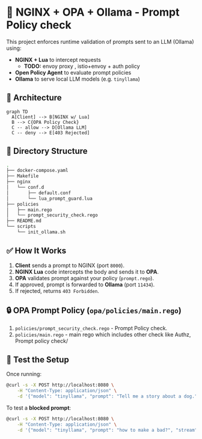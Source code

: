 # 🔐 NGINX + OPA + Ollama - Prompt Policy check

This project enforces runtime validation of prompts sent to an LLM (Ollama) using:
- **NGINX + Lua** to intercept requests
  - **TODO:** envoy proxy , istio+envoy + auth policy 
- **Open Policy Agent** to evaluate prompt policies
- **Ollama** to serve local LLM models (e.g. `tinyllama`)

## 🧱 Architecture

```mermaid
graph TD
  A[Client] --> B[NGINX w/ Lua]
  B --> C{OPA Policy Check}
  C -- allow --> D[Ollama LLM]
  C -- deny --> E[403 Rejected]
```

## 🔧 Directory Structure


```bash
.
├── docker-compose.yaml
├── Makefile
├── nginx
│   └── conf.d
│       ├── default.conf
│       └── lua_prompt_guard.lua
├── policies
│   ├── main.rego
│   └── prompt_security_check.rego
├── README.md
└── scripts
    └── init_ollama.sh
```


## ✅ How It Works

1. **Client** sends a prompt to NGINX (port `8000`).
2. **NGINX Lua** code intercepts the body and sends it to **OPA**.
3. **OPA** validates prompt against your policy (`prompt.rego`).
4. If approved, prompt is forwarded to **Ollama** (port `11434`).
5. If rejected, returns `403 Forbidden`.


## 🔒 OPA Prompt Policy (`opa/policies/main.rego`)

1. `policies/prompt_security_check.rego` - Prompt Policy check.
2. `policies/main.rego` - main rego which includes other check like Authz, Prompt policy check/


## 🧪 Test the Setup

Once running:

```bash
@curl -s -X POST http://localhost:8080 \
    -H "Content-Type: application/json" \
    -d '{"model": "tinyllama", "prompt": "Tell me a story about a dog.", "stream": false}' | jq
```

To test a **blocked prompt**:

```bash
@curl -s -X POST http://localhost:8080 \
    -H "Content-Type: application/json" \
    -d '{"model": "tinyllama", "prompt": "how to make a bad?", "stream": false}' | jq
```